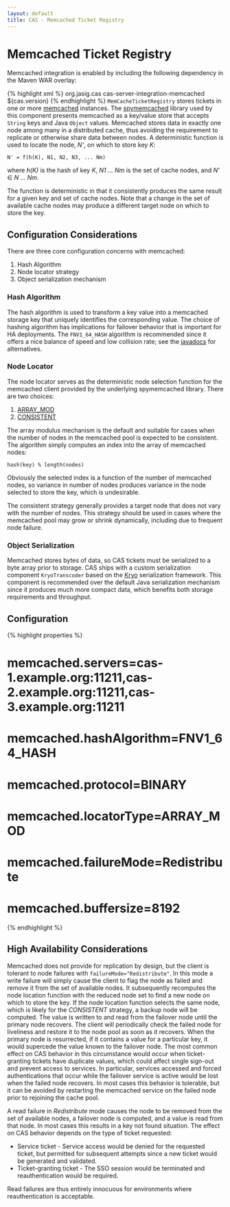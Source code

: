 ```yaml
---
layout: default
title: CAS - Memcached Ticket Registry
---
```


# Memcached Ticket Registry
Memcached integration is enabled by including the following dependency in the Maven WAR overlay:

{% highlight xml %}
<dependency>
    <groupId>org.jasig.cas</groupId>
    <artifactId>cas-server-integration-memcached</artifactId>
    <version>${cas.version}</version>
</dependency>
{% endhighlight %}
`MemCacheTicketRegistry` stores tickets in one or more [memcached](http://memcached.org/) instances. The
[spymemcached](https://code.google.com/p/spymemcached/) library used by this component presents memcached as a
key/value store that accepts `String` keys and Java `Object` values.
Memcached stores data in exactly one node among many in a distributed cache, thus avoiding the requirement to replicate
or otherwise share data between nodes. A deterministic function is used to locate the node, _N'_, on which to store
key _K_:

    N' = f(h(K), N1, N2, N3, ... Nm)

where _h(K)_ is the hash of key _K_, _N1 ... Nm_ is the set of cache nodes, and _N'_ ∈ _N ... Nm_.

The function is deterministic in that it consistently produces the same result for a given key and set of cache nodes.
Note that a change in the set of available cache nodes may produce a different target node on which to store the key.


## Configuration Considerations
There are three core configuration concerns with memcached:

1. Hash Algorithm
2. Node locator strategy
3. Object serialization mechanism


### Hash Algorithm
The hash algorithm is used to transform a key value into a memcached storage key that uniquely identifies the
corresponding value. The choice of hashing algorithm has implications for failover behavior that is important
for HA deployments. The `FNV1_64_HASH` algorithm is recommended since it offers a nice balance of speed and low
collision rate; see the
[javadocs](https://github.com/couchbase/spymemcached/blob/2.8.1/src/main/java/net/spy/memcached/DefaultHashAlgorithm.java)
for alternatives. 


### Node Locator
The node locator serves as the deterministic node selection function for the memcached client provided by the
underlying spymemcached library. There are two choices:

1. [ARRAY_MOD](https://github.com/couchbase/spymemcached/blob/2.8.1/src/main/java/net/spy/memcached/ArrayModNodeLocator.java)
2. [CONSISTENT](https://github.com/couchbase/spymemcached/blob/2.9.0/src/main/java/net/spy/memcached/KetamaNodeLocator.java)

The array modulus mechanism is the default and suitable for cases when the number of nodes in the memcached pool is
expected to be consistent. The algorithm simply computes an index into the array of memcached nodes:

    hash(key) % length(nodes)

Obviously the selected index is a function of the number of memcached nodes, so variance in number of nodes produces
variance in the node selected to store the key, which is undesirable.

The consistent strategy generally provides a target node that does not vary with the number of nodes. This strategy
should be used in cases where the memcached pool may grow or shrink dynamically, including due to frequent node
failure.


### Object Serialization
Memcached stores bytes of data, so CAS tickets must be serialized to a byte array prior to storage. CAS ships with
a custom serialization component `KryoTranscoder` based on the [Kryo](https://code.google.com/p/kryo/) serialization
framework. This component is recommended over the default Java serialization mechanism since it produces much more
compact data, which benefits both storage requirements and throughput.


## Configuration
{% highlight properties %}
# memcached.servers=cas-1.example.org:11211,cas-2.example.org:11211,cas-3.example.org:11211
# memcached.hashAlgorithm=FNV1_64_HASH
# memcached.protocol=BINARY
# memcached.locatorType=ARRAY_MOD
# memcached.failureMode=Redistribute
# memcached.buffersize=8192

{% endhighlight %}

## High Availability Considerations
Memcached does not provide for replication by design, but the client is tolerant to node failures with
`failureMode="Redistribute"`. In this mode a write failure will simply cause the client to flag the node as failed
and remove it from the set of available nodes. It subsequently recomputes the node location function with the reduced
node set to find a new node on which to store the key. If the node location function selects the same node,
which is likely for the _CONSISTENT_ strategy, a backup node will be computed. The value is written to and read from
the failover node until the primary node recovers. The client will periodically check the failed node for liveliness
and restore it to the node pool as soon as it recovers. When the primary node is resurrected, if it contains a value
for a particular key, it would supercede the value known to the failover node. The most common effect on CAS behavior
in this circumstance would occur when ticket-granting tickets have duplicate values, which could affect single sign-out
and prevent access to services. In particular, services accessed and forced authentications that occur while the
failover service is active would be lost when the failed node recovers. In most cases this behavior is tolerable,
but it can be avoided by restarting the memcached service on the failed node prior to rejoining the cache pool.

A read failure in _Redistribute_ mode causes the node to be removed from the set of available nodes, a failover node
is computed, and a value is read from that node. In most cases this results in a key not found situation. The effect
on CAS behavior depends on the type of ticket requested:

* Service ticket - Service access would be denied for the requested ticket, but permitted for subsequent attempts since
a new ticket would be generated and validated.
* Ticket-granting ticket - The SSO session would be terminated and reauthentication would be required.

Read failures are thus entirely innocuous for environments where reauthentication is acceptable.
